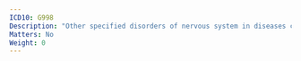 ```yaml
---
ICD10: G998
Description: "Other specified disorders of nervous system in diseases classified elsewhere"
Matters: No
Weight: 0
---
```

